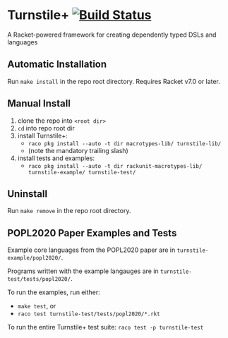 # Turnstile+ [![Build Status](https://travis-ci.org/stchang/macrotypes.svg?branch=popl2020-artifact)](https://travis-ci.org/stchang/macrotypes)

A Racket-powered framework for creating dependently typed DSLs and languages

## Automatic Installation

Run `make install` in the repo root directory. Requires Racket v7.0 or later.

## Manual Install

1. clone the repo into `<root dir>`
2. `cd` into repo root dir
3. install Turnstile+:
    - `raco pkg install --auto -t dir macrotypes-lib/ turnstile-lib/`
    - (note the mandatory trailing slash)
4. install tests and examples:
    - `raco pkg install --auto -t dir rackunit-macrotypes-lib/ turnstile-example/ turnstile-test/`

## Uninstall

Run `make remove` in the repo root directory.

## POPL2020 Paper Examples and Tests

Example core languages from the POPL2020 paper are in `turnstile-example/popl2020/`.

Programs written with the example langauges are in `turnstile-test/tests/popl2020/`.

To run the examples, run either:

- `make test`, or
- `raco test turnstile-test/tests/popl2020/*.rkt`

To run the entire Turnstile+ test suite: `raco test -p turnstile-test`

